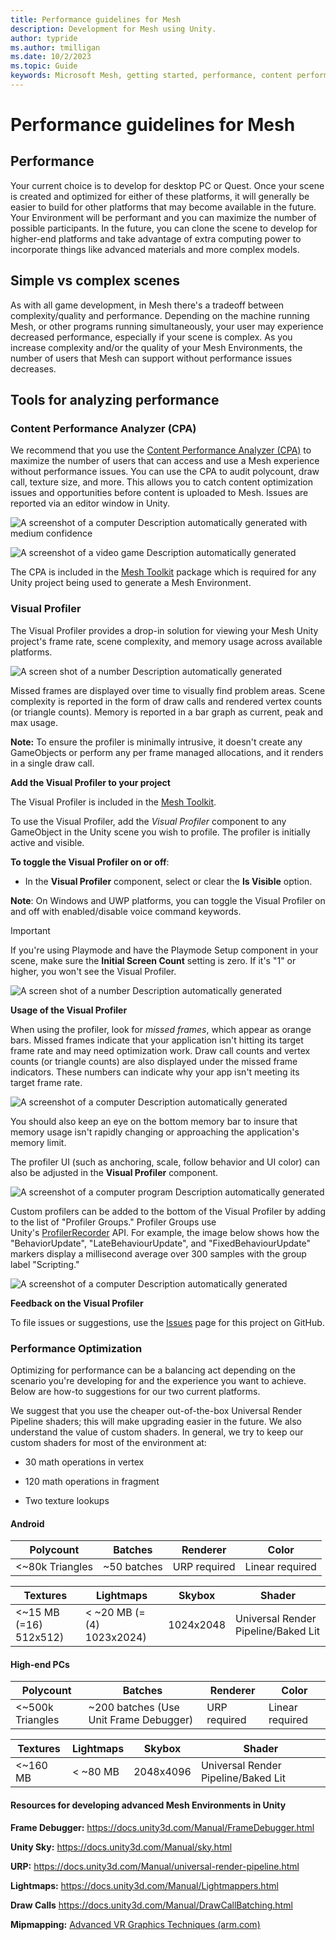 ```yaml
---
title: Performance guidelines for Mesh
description: Development for Mesh using Unity.
author: typride
ms.author: tmilligan
ms.date: 10/2/2023
ms.topic: Guide
keywords: Microsoft Mesh, getting started, performance, content performance analzyer, visual profile, stats
---
```


# Performance guidelines for Mesh

## Performance

Your current choice is to develop for desktop PC or Quest. Once your
scene is created and optimized for either of these platforms, it will
generally be easier to build for other platforms that may become
available in the future. Your Environment will be performant and you can
maximize the number of possible participants. In the future, you can
clone the scene to develop for higher-end platforms and take advantage
of extra computing power to incorporate things like advanced materials and more complex models.

## Simple vs complex scenes

As with all game development, in Mesh there's a tradeoff between
complexity/quality and performance. Depending on the machine running
Mesh, or other programs running simultaneously, your user may experience
decreased performance, especially if your scene is complex. As you
increase complexity and/or the quality of your Mesh Environments, the number
of users that Mesh can support without performance issues decreases.

## Tools for analyzing performance

### Content Performance Analyzer (CPA)

We recommend that you use the [Content Performance Analyzer (CPA)](./cpa.md) to
maximize the number of users that can access and use a Mesh experience 
without performance issues. You can use the CPA to audit polycount, draw
call, texture size, and more. This allows you to catch content
optimization issues and opportunities before content is uploaded to
Mesh. Issues are reported via an editor window in Unity.

![A screenshot of a computer Description automatically generated with medium confidence](../../media/3d-design-performance-guide/image002.png)

![A screenshot of a video game Description automatically generated](../../media/3d-design-performance-guide/image003.png)

The CPA is included in the [Mesh Toolkit](../development-overview.md#develop-in-unity-with-mesh-toolkit) package which is required for any Unity project being used to generate a Mesh Environment.

### Visual Profiler

The Visual Profiler provides a drop-in solution for viewing your Mesh Unity project's frame rate, scene complexity, and memory
usage across available platforms.

![A screen shot of a number Description automatically generated](../../media/3d-design-performance-guide/image004.png)

Missed frames are displayed over time to visually find problem areas.
Scene complexity is reported in the form of draw calls and rendered
vertex counts (or triangle counts). Memory is reported in a bar graph as current, peak
and max usage.

**Note:** To ensure the profiler is minimally intrusive, it doesn't 
create any GameObjects or perform any per frame managed allocations, and it renders in a single draw call.

**Add the Visual Profiler to your project**

The Visual Profiler is included in the [Mesh Toolkit](../development-overview.md#develop-in-unity-with-mesh-toolkit).

To use the Visual Profiler, add the *Visual Profiler* component to any GameObject in the Unity scene you wish to profile. The profiler is initially active and visible.

**To toggle the Visual Profiler on or off**:
- In the **Visual Profiler** component, select or clear the **Is Visible** option.

 **Note**: On Windows and UWP platforms, you can toggle the Visual Profiler on and off with enabled/disable voice command keywords.

 > [!IMPORTANT]
 > If you're using Playmode and have the Playmode Setup component in your scene, make sure the **Initial Screen Count** setting is zero. If it's "1" or higher, you won't see the Visual Profiler.

 ![A screen shot of a number Description automatically generated](../../media/debug-and-optimize/001-playmode-count-one.png)

**Usage of the Visual Profiler**

When using the profiler, look for *missed frames*, which appear as
orange bars. Missed frames indicate that your application isn't hitting its
target frame rate and may need optimization work. Draw call counts and
vertex counts (or triangle counts) are also displayed under the missed
frame indicators. These numbers can indicate why your app isn't
meeting its target frame rate.

![A screenshot of a computer Description automatically
generated](../../media/3d-design-performance-guide/image006.png)

You should also keep an eye on the bottom memory bar to insure that memory
usage isn't rapidly changing or approaching the application's memory
limit.

The profiler UI (such as anchoring, scale, follow behavior and UI color)
can also be adjusted in the **Visual Profiler** component.

![A screenshot of a computer program Description automatically generated](../../media/3d-design-performance-guide/image007.png)

Custom profilers can be added to the bottom of the Visual Profiler by
adding to the list of "Profiler Groups." Profiler Groups use
Unity's [ProfilerRecorder](https://docs.unity3d.com/ScriptReference/Unity.Profiling.ProfilerRecorder.html) API.
For example, the image below shows how the "BehaviorUpdate",
"LateBehaviourUpdate", and "FixedBehaviourUpdate" markers display a
millisecond average over 300 samples with the group label "Scripting."

![A screenshot of a computer Description automatically generated](../../media/3d-design-performance-guide/image008.png)

**Feedback on the Visual Profiler**

To file issues or suggestions, use
the [Issues](https://github.com/Microsoft/VisualProfiler/issues) page
for this project on GitHub.

### Performance Optimization

Optimizing for performance can be a balancing act depending on the
scenario you're developing for and the experience you want to achieve.
Below are how-to suggestions for our two current platforms.

We suggest that you use the cheaper out-of-the-box Universal Render
Pipeline shaders; this will make upgrading easier in the future. We also
understand the value of custom shaders. In general, we try to keep our
custom shaders for most of the environment at:

- 30 math operations in vertex

- 120 math operations in fragment

- Two texture lookups

#### Android

|Polycount           |Batches             | Renderer         | Color                  |
|--------------------|--------------------|------------------|------------------------|
| <~80k Triangles    |  ~50 batches       |  URP required    |     Linear required    |

|Textures          |Lightmaps             | Skybox           | Shader                  |
|--------------------|--------------------|------------------|------------------------|
| <~15 MB (=16) 512x512)  |  < ~20 MB (=(4) 1023x2024)       |  1024x2048    |     Universal Render Pipeline/Baked Lit    |

#### High-end PCs

|Polycount           |Batches             | Renderer         | Color                  |
|--------------------|--------------------|------------------|------------------------|
| <~500k Triangles    |  ~200 batches  (Use Unit Frame Debugger)    |  URP required    |     Linear required    |

|Textures          |Lightmaps             | Skybox           | Shader                  |
|--------------------|--------------------|------------------|------------------------|
| <~160 MB   |  < ~80 MB        |  2048x4096    |     Universal Render Pipeline/Baked Lit    |

#### Resources for developing advanced Mesh Environments in Unity

**Frame Debugger:** <https://docs.unity3d.com/Manual/FrameDebugger.html>

**Unity Sky:** <https://docs.unity3d.com/Manual/sky.html>

**URP:** <https://docs.unity3d.com/Manual/universal-render-pipeline.html>

**Lightmaps:** <https://docs.unity3d.com/Manual/Lightmappers.html>

**Draw Calls** <https://docs.unity3d.com/Manual/DrawCallBatching.html>

**Mipmapping:** [Advanced VR Graphics Techniques
(arm.com)](https://developer.arm.com/documentation/102073/0100/Mipmapping)
